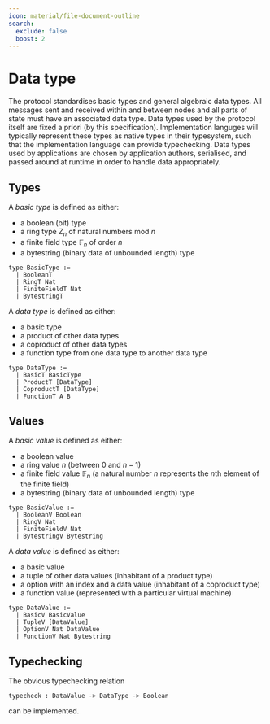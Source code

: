 ```yaml
---
icon: material/file-document-outline
search:
  exclude: false
  boost: 2
---
```


# Data type

The protocol standardises basic types and general algebraic data types. All messages sent and received within and between nodes and all parts of state must have an associated data type. Data types used by the protocol itself are fixed a priori (by this specification). Implementation languges will typically represent these types as native types in their typesystem, such that the implementation language can provide typechecking. Data types used by applications are chosen by application authors, serialised, and passed around at runtime in order to handle data appropriately.

## Types

A _basic type_ is defined as either:

- a boolean (bit) type
- a ring type $Z_n$ of natural numbers $\mathrm{mod}~n$
- a finite field type $\mathbb{F}_n$ of order $n$
- a bytestring (binary data of unbounded length) type

```juvix
type BasicType :=
  | BooleanT
  | RingT Nat
  | FiniteFieldT Nat
  | BytestringT
```

A _data type_ is defined as either:

- a basic type
- a product of other data types
- a coproduct of other data types
- a function type from one data type to another data type

```juvix
type DataType :=
  | BasicT BasicType
  | ProductT [DataType]
  | CoproductT [DataType]
  | FunctionT A B
```

## Values

A _basic value_ is defined as either:

- a boolean value
- a ring value $n$ (between $0$ and $n-1$)
- a finite field value $\mathbb{F}_n$ (a natural number $n$ represents the $n$th element of the finite field)
- a bytestring (binary data of unbounded length) type

```juvix
type BasicValue :=
  | BooleanV Boolean
  | RingV Nat
  | FiniteFieldV Nat
  | BytestringV Bytestring
```

A _data value_ is defined as either:

- a basic value
- a tuple of other data values (inhabitant of a product type)
- a option with an index and a data value (inhabitant of a coproduct type)
- a function value (represented with a particular virtual machine)

```juvix
type DataValue :=
  | BasicV BasicValue
  | TupleV [DataValue]
  | OptionV Nat DataValue
  | FunctionV Nat Bytestring
```

<!--
Should FunctionV be a Repr type?
-->

## Typechecking

The obvious typechecking relation

```juvix
typecheck : DataValue -> DataType -> Boolean
```

can be implemented.

<!--
Open questions:
- Can function types be included in / mutually recursive with data types like this?
- Alternatively, we could split function types into a separate thing, but this is less flexible.
- "multiencode" / "multidecode" functions which take:
  - in case of encoding, preferences about how to encode data and how to encode functions
  - in case of decoding, the multiformats (both virtual machine + encoding scheme)
  - ... and behave appropriately. decoding will fail if unknown multiformats are encountered
-->